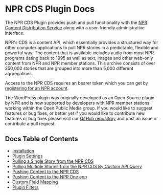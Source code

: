 # NPR CDS Plugin Docs

The NPR CDS Plugin provides push and pull functionality with the [NPR Content Distribution Service](https://npr.github.io/content-distribution-service/) along with a user-friendly administrative interface.

NPR's CDS is a content API, which essentially provides a structured way for other computer applications to pull NPR stories in a predictable, flexible and powerful way. The content that is available includes audio from most NPR programs dating back to 1995 as well as text, images and other web-only content from NPR and NPR member stations. This archive consists of over 250,000 stories that are grouped into more than 5,000 different aggregations.

Access to the NPR CDS requires an bearer token which you can get by [registering for an NPR account](https://studio.npr.org).

The WordPress plugin was originally developed as an Open Source plugin by NPR and is now supported by developers with NPR member stations working within the Open Public Media group. If you would like to suggest features or bug fixes, or better yet if you would like to contribute new features or bug fixes please visit our [GitHub repository](https://github.com/OpenPublicMedia/npr-cds-wordpress) and post an issue or contribute a pull request.

## Docs Table of Contents

- [Installation](installation.md)
- [Plugin Settings](settings.md)
- [Pulling a Single Story from the NPR CDS](pulling-single-story.md)
- [Pulling Multiple Stories from the NPR CDS By Custom API Query](pulling-multiple-stories.md)
- [Pushing Content to the NPR CDS](pushing.md)
- [Pushing Content to the NPR One app](npr-one.md)
- [Custom Field Mapping](field-mapping.md)
- [Plugin Filters](filters.md)
